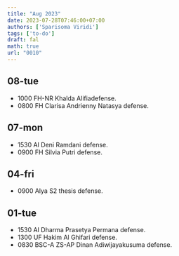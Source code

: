 ```yaml
---
title: "Aug 2023"
date: 2023-07-28T07:46:00+07:00
authors: ['Sparisoma Viridi']
tags: ['to-do']
draft: fal
math: true
url: "0010"
---
```



## 08-tue
+ 1000 FH-NR Khalda Alifiadefense.
+ 0800 FH Clarisa Andrienny Natasya defense.


## 07-mon
+ 1530 AI Deni Ramdani defense.
+ 0900 FH Silvia Putri defense.


## 04-fri
+ 0900 Alya S2 thesis defense.


## 01-tue
+ 1530 AI Dharma Prasetya Permana defense.
+ 1300 UF Hakim Al Ghifari defense.
+ 0830 BSC-A ZS-AP Dinan Adiwijayakusuma defense.
